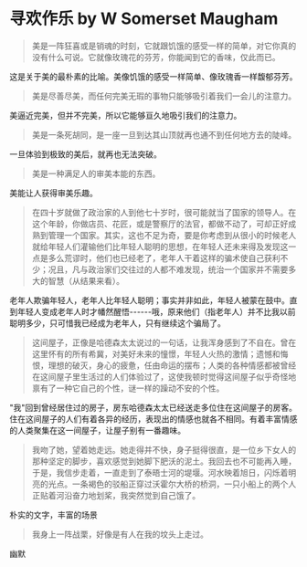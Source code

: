 # 寻欢作乐 by W Somerset Maugham

> 美是一阵狂喜或是销魂的时刻，它就跟饥饿的感受一样的简单，对它你真的没有什么可说。它就像玫瑰花的芬芳，你能闻到它的香味，仅此而已。

这是关于美的最朴素的比喻。美像饥饿的感受一样简单、像玫瑰香一样馥郁芬芳。

> 美是尽善尽美，而任何完美无瑕的事物只能够吸引着我们一会儿的注意力。

美逼近完美，但并不完美，所以它能够亘久地吸引我们的注意力。

> 美是一条死胡同，是一座一旦到达其山顶就再也通不到任何地方去的陡峰。

一旦体验到极致的美后，就再也无法突破。

> 美是一种满足人的审美本能的东西。

美能让人获得审美乐趣。

> 在四十岁就做了政治家的人到他七十岁时，很可能就当了国家的领导人。在这个年龄，你做店员、花匠，或是警察厅的法官，都做不动了，可却正好成熟到管理一个国家。其实，这也不足为奇，要是你考虑到从很小的时候老人就给年轻人们灌输他们比年轻人聪明的思想，在年轻人还未来得及发现这一点是多么荒谬时，他们也已经老了，老年人干着这样的骗术使自己获利不少；况且，凡与政治家们交往过的人都不难发现，统治一个国家并不需要多大的智慧（从结果来看）。

老年人欺骗年轻人，老年人比年轻人聪明；事实并非如此，年轻人被蒙在鼓中。直到年轻人变成老年人时才幡然醒悟------哦，原来他们（指老年人）并不比我以前聪明多少，只可惜我已经成为老年人，只有继续这个骗局了。

> 这间屋子，正像是哈德森太太说过的一句话，让我浑身感到了不自在。曾在这里怀有的所有希冀，对美好未来的憧憬，年轻人火热的激情；遗憾和悔恨，理想的破灭，身心的疲惫，任由命运的摆布；人类的各种情感都被曾经在这间屋子里生活过的人们体验过了，这使我顿时觉得这间屋子似乎奇怪地禀有了一种它自己的个性，谜一样的躁动不安的个性。

"我"回到曾经居住过的房子，房东哈德森太太已经送走多位住在这间屋子的房客。住在这间屋子的人们有着各异的经历，表现出的情感也就各不相同。有着丰富情感的人类聚集在这一间屋子，让屋子别有一番趣味。

> 我吻了她，望着她走远。她走得并不快，身子挺得很直，是一位乡下女人的那种坚定的脚步，喜欢感觉到她脚下肥沃的泥土。我回去也不可能再入睡，于是，我信步走着，一直走到了泰晤士河的堤堰。河水映着旭日，闪烁着明亮的光点。一条褐色的驳船正穿过沃霍尔大桥的桥洞，一只小船上的两个人正贴着河沿奋力地划桨，我突然觉到自己饿了。

朴实的文字，丰富的场景

> 我身上一阵战栗，好像是有人在我的坟头上走过。

幽默